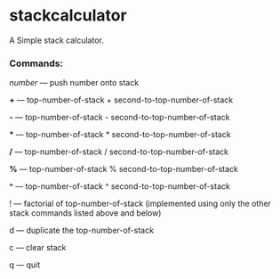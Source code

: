 # stackcalculator

A Simple stack calculator.

### Commands:

_number_ — push number onto stack

**+** — top-number-of-stack  +  second-to-top-number-of-stack

**-** — top-number-of-stack  -  second-to-top-number-of-stack

__*__ — top-number-of-stack  *  second-to-top-number-of-stack

**/** — top-number-of-stack  /  second-to-top-number-of-stack

**%** — top-number-of-stack  %  second-to-top-number-of-stack

**^** — top-number-of-stack  ^  second-to-top-number-of-stack

! — factorial of top-number-of-stack (implemented using only the other stack commands listed above and below)

d — duplicate the top-number-of-stack

c — clear stack

q — quit

